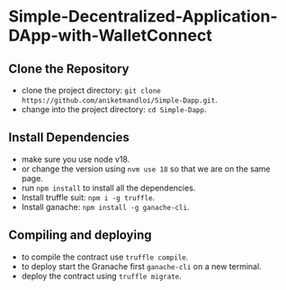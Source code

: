 # Simple-Decentralized-Application-DApp-with-WalletConnect

## Clone the Repository

- clone the project directory: `git clone https://github.com/aniketmandloi/Simple-Dapp.git`.
- change into the project directory: `cd Simple-Dapp`.

## Install Dependencies

- make sure you use node v18.
- or change the version using `nvm use 18` so that we are on the same page.
- run `npm install` to install all the dependencies.
- Install truffle suit: `npm i -g truffle`.
- Install ganache: `npm install -g ganache-cli`.

## Compiling and deploying

- to compile the contract use `truffle compile`.
- to deploy start the Granache first `ganache-cli` on a new terminal.
- deploy the contract using `truffle migrate`.
